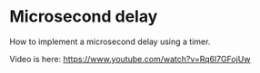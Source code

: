 # Microsecond delay

How to implement a microsecond delay using a timer.

Video is here: https://www.youtube.com/watch?v=Rq6l7GFojUw

